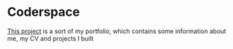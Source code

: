 # Coderspace

[This project](https://coderspace.me) is a sort of my portfolio, which contains some information about me, my CV and projects I built
